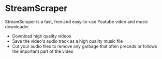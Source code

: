 StreamScraper
=============

StreamScraper is a fast, free and easy-to-use Youtube video and music downloader.

  * Download high quality videos
  * Save the video's audio track as a high quality music file
  * Cut your audio files to remove any garbage that often preceds or follows the important part of the video